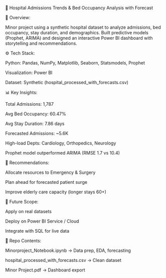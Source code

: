 🏥 Hospital Admissions Trends & Bed Occupancy Analysis with Forecast

📌 Overview:

Minor project using a synthetic hospital dataset to analyze admissions, bed occupancy, stay duration, and demographics. Built predictive models (Prophet, ARIMA) and designed an interactive Power BI dashboard with storytelling and recommendations.

⚙️ Tech Stack:

Python: Pandas, NumPy, Matplotlib, Seaborn, Statsmodels, Prophet

Visualization: Power BI

Dataset: Synthetic (hospital_processed_with_forecasts.csv)

📊 Key Insights:

Total Admissions: 1,787

Avg Bed Occupancy: 60.47%

Avg Stay Duration: 7.86 days

Forecasted Admissions: ~5.6K

High-load Depts: Cardiology, Orthopedics, Neurology

Prophet model outperformed ARIMA (RMSE 1.7 vs 10.4)

🎯 Recommendations:

Allocate resources to Emergency & Surgery

Plan ahead for forecasted patient surge

Improve elderly care capacity (longer stays 60+)

🚀 Future Scope:

Apply on real datasets

Deploy on Power BI Service / Cloud

Integrate with SQL for live data

📂 Repo Contents:

Minorproject_Notebook.ipynb → Data prep, EDA, forecasting

hospital_processed_with_forecasts.csv → Clean dataset

Minor Project.pdf → Dashboard export

